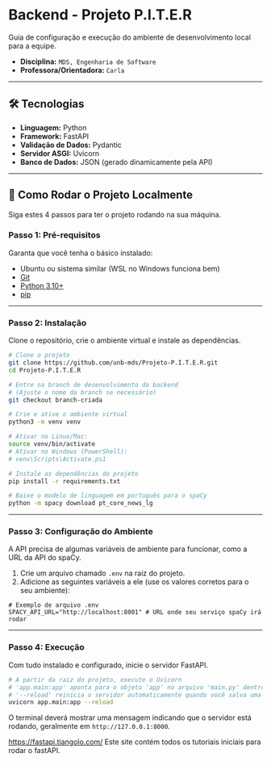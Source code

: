 # Backend - Projeto P.I.T.E.R

Guia de configuração e execução do ambiente de desenvolvimento local para a equipe.

  - **Disciplina:** `MDS, Engenharia de Software`
  - **Professora/Orientadora:** `Carla`

-----

## 🛠️ Tecnologias

  - **Linguagem:** Python
  - **Framework:** FastAPI
  - **Validação de Dados:** Pydantic
  - **Servidor ASGI:** Uvicorn
  - **Banco de Dados:** JSON (gerado dinamicamente pela API)

-----

## 🚀 Como Rodar o Projeto Localmente

Siga estes 4 passos para ter o projeto rodando na sua máquina.

### Passo 1: Pré-requisitos

Garanta que você tenha o básico instalado:

  - Ubuntu ou sistema similar (WSL no Windows funciona bem)
  - [Git](https://git-scm.com)
  - [Python 3.10+](https://www.python.org/downloads/)
  - [pip](https://pip.pypa.io/en/stable/)

-----

### Passo 2: Instalação

Clone o repositório, crie o ambiente virtual e instale as dependências.

```bash
# Clone o projeto
git clone https://github.com/unb-mds/Projeto-P.I.T.E.R.git
cd Projeto-P.I.T.E.R

# Entre na branch de desenvolvimento do backend
# (Ajuste o nome da branch se necessário)
git checkout branch-criada

# Crie e ative o ambiente virtual
python3 -m venv venv

# Ativar no Linux/Mac:
source venv/bin/activate
# Ativar no Windows (PowerShell):
# venv\Scripts\Activate.ps1

# Instale as dependências do projeto
pip install -r requirements.txt

# Baixe o modelo de linguagem em português para o spaCy
python -m spacy download pt_core_news_lg
```

-----

### Passo 3: Configuração do Ambiente

A API precisa de algumas variáveis de ambiente para funcionar, como a URL da API do spaCy.

1.  Crie um arquivo chamado `.env` na raiz do projeto.
2.  Adicione as seguintes variáveis a ele (use os valores corretos para o seu ambiente):

<!-- end list -->

```env
# Exemplo de arquivo .env
SPACY_API_URL="http://localhost:8001" # URL onde seu serviço spaCy irá rodar
```

-----

### Passo 4: Execução

Com tudo instalado e configurado, inicie o servidor FastAPI.

```bash
# A partir da raiz do projeto, execute o Uvicorn
# 'app.main:app' aponta para o objeto 'app' no arquivo 'main.py' dentro da pasta 'app'
# '--reload' reinicia o servidor automaticamente quando você salva uma alteração no código
uvicorn app.main:app --reload
```

O terminal deverá mostrar uma mensagem indicando que o servidor está rodando, geralmente em `http://127.0.0.1:8000`.


https://fastapi.tiangolo.com/ 
Este site contém todos os tutoriais iniciais para rodar o fastAPI.

